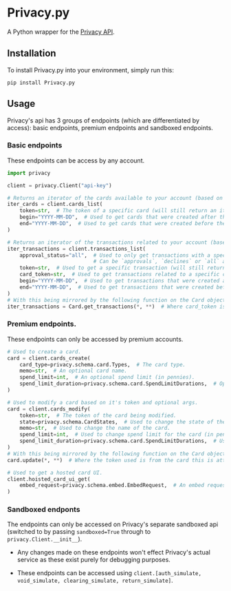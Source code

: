 # Privacy.py
A Python wrapper for the [Privacy API](https://developer.privacy.com/).

## Installation

To install Privacy.py into your environment, simply run this:

```
pip install Privacy.py
```

## Usage

Privacy's api has 3 groups of endpoints (which are differentiated by access):
basic endpoints, premium endpoints and sandboxed endpoints. 

### Basic endpoints

These endpoints can be access by any account. 

```python
import privacy

client = privacy.Client("api-key")

# Returns an iterator of the cards available to your account (based on optional args).
iter_cards = client.cards_list(
    token=str,  # The token of a specific card (will still return an iterator of either 1 or 0 object(s)).
    begin="YYYY-MM-DD",  # Used to get cards that were created after the specified date.
    end="YYYY-MM-DD",  # Used to get cards that were created before the specified date.
)

# Returns an iterator of the transactions related to your account (based on optional args).
iter_transactions = client.transactions_list(
    approval_status="all",  # Used to only get transactions with a specific status.
                            # Can be `approvals`, `declines` or `all` and defaults to `all`.
    token=str,  # Used to get a specific transaction (will still return an iterator if passed).
    card_token=str,  # Used to get transactions related to a specific card.
    begin="YYYY-MM-DD",  # Used to get transactions that were created after the specified date.
    end="YYYY-MM-DD",  # Used to get transactions that were created before the specified date.
)
# With this being mirrored by the following function on the Card object.
iter_transactions = Card.get_transactions(*, **)  # Where card_token is from card this is attached to.
```

### Premium endpoints. 

These endpoints can only be accessed by premium accounts. 

```python
# Used to create a card.
card = client.cards_create(
    card_type=privacy.schema.card.Types,  # The card type.
    memo=str,  # An optional card name.
    spend_limit=int,  # An optional spend limit (in pennies).
    spend_limit_duration=privacy.schema.card.SpendLimitDurations,  # Optional, used to set how long the spend limit lasts.
)

# Used to modify a card based on it's token and optional args.
card = client.cards_modify(
    token=str,  # The token of the card being modified.
    state=privacy.schema.CardStates,  # Used to change the state of the card (cannot be reversed when set to `CLOSED`).
    memo=str,  # Used to change the name of the card.
    spend_limit=int,  # Used to change spend limit for the card (in pennies).
    spend_limit_duration=privacy.schema.card.SpendLimitDurations,  # Used to change how long the spend limit lasts.
)
# With this being mirrored by the following function on the Card object.
card.update(*, **)  # Where the token used is from the card this is attached to.

# Used to get a hosted card UI.
client.hoisted_card_ui_get(
    embed_request=privacy.schema.embed.EmbedRequest,  # An embed request object.
)
```

### Sandboxed endponts

The endpoints can only be accessed on Privacy's separate sandboxed api
(switched to by passing `sandboxed=True` through to `privacy.Client.__init__`).

* Any changes made on these endpoints won't effect Privacy's actual service as these exist purely for debugging purposes.

* These endpoints can be accessed using `client.[auth_simulate, void_simulate, clearing_simulate, return_simulate]`.
